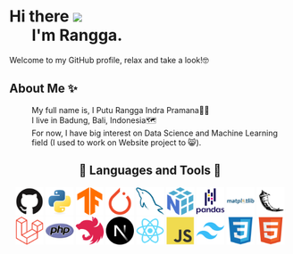 # Hi there <img src="https://raw.githubusercontent.com/MartinHeinz/MartinHeinz/master/wave.gif" width="30px"> <dd>I'm Rangga.</dd>
Welcome to my GitHub profile, relax and take a look!🤓

## About Me ✨  
<dd>My full name is, I Putu Rangga Indra Pramana🧑‍🦱</dd>
<dd>I live in Badung, Bali, Indonesia🗺️</dd>
<dd>For now, I have big interest on Data Science and Machine Learning field (I used to work on Website project to 😸).</dd>

<div align="center">

## 🔧 Languages and Tools 🚀

</div>

<div align="center">
  <img src="https://github.com/devicons/devicon/blob/master/icons/github/github-original.svg" alt="python" width="50" height="50"/>
  <img src="https://github.com/devicons/devicon/blob/master/icons/python/python-original.svg" alt="python" width="50" height="50"/>
  <img src="https://github.com/devicons/devicon/blob/master/icons/tensorflow/tensorflow-original.svg" alt="tf" width="50" height="50"/>
  <img src="https://github.com/devicons/devicon/blob/master/icons/pytorch/pytorch-original.svg" alt="js" width="50" height="50"/>
  <img src="https://github.com/devicons/devicon/blob/master/icons/mysql/mysql-original.svg" alt="tf" width="50" height="50"/>
  <img src="https://github.com/devicons/devicon/blob/master/icons/numpy/numpy-original.svg" alt="numpy" width="50" height="50"/>
  <img src="https://github.com/devicons/devicon/blob/master/icons/pandas/pandas-original-wordmark.svg" alt="pandas" width="50" height="50"/>
  <img src="https://github.com/devicons/devicon/blob/master/icons/matplotlib/matplotlib-original-wordmark.svg" alt="matplotlib" width="50" height="50"/>
  <img src="https://github.com/devicons/devicon/blob/master/icons/flask/flask-original.svg" alt="matplotlib" width="50" height="50"/>
  <img src="https://github.com/devicons/devicon/blob/master/icons/laravel/laravel-original.svg" alt="laravel" width="50" height="50"/>
  <img src="https://github.com/devicons/devicon/blob/master/icons/php/php-original.svg" alt="php" width="50" height="50"/>
  <img src="https://github.com/devicons/devicon/blob/master/icons/nestjs/nestjs-original.svg" alt="js" width="50" height="50"/>
  <img src="https://github.com/devicons/devicon/blob/master/icons/nextjs/nextjs-original.svg" alt="js" width="50" height="50"/>
  <img src="https://github.com/devicons/devicon/blob/master/icons/react/react-original.svg" alt="js" width="50" height="50"/>
  <img src="https://github.com/devicons/devicon/blob/master/icons/javascript/javascript-original.svg" alt="js" width="50" height="50"/>
  <img src="https://github.com/devicons/devicon/blob/master/icons/tailwindcss/tailwindcss-original.svg" alt="js" width="50" height="50"/>
  <img src="https://github.com/devicons/devicon/blob/master/icons/css3/css3-original.svg" alt="css" width="50" height="50"/>
  <img src="https://github.com/devicons/devicon/blob/master/icons/html5/html5-original.svg" alt="css" width="50" height="50"/>
</div>
